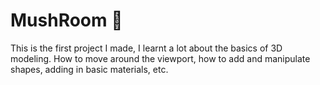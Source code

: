 # MushRoom :mushroom:
This is the first project I made, I learnt a lot about the basics of 3D modeling. How to move around the viewport, how to add and manipulate shapes, adding in basic materials, etc.

